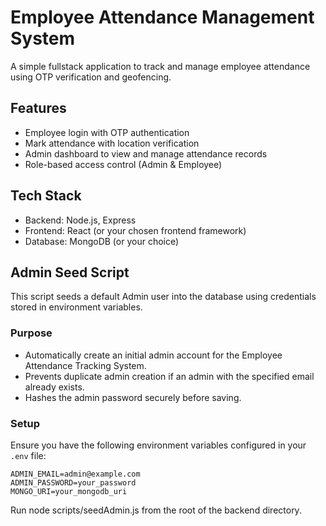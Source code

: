 # Employee Attendance Management System

A simple fullstack application to track and manage employee attendance using OTP verification and geofencing.

## Features

- Employee login with OTP authentication
- Mark attendance with location verification
- Admin dashboard to view and manage attendance records
- Role-based access control (Admin & Employee)

## Tech Stack

- Backend: Node.js, Express
- Frontend: React (or your chosen frontend framework)
- Database: MongoDB (or your choice)

## Admin Seed Script

This script seeds a default Admin user into the database using credentials stored in environment variables.

### Purpose

- Automatically create an initial admin account for the Employee Attendance Tracking System.
- Prevents duplicate admin creation if an admin with the specified email already exists.
- Hashes the admin password securely before saving.

### Setup

Ensure you have the following environment variables configured in your `.env` file:

```env
ADMIN_EMAIL=admin@example.com
ADMIN_PASSWORD=your_password
MONGO_URI=your_mongodb_uri
```

Run node scripts/seedAdmin.js from the root of the backend directory.
